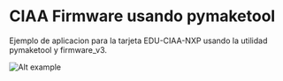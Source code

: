 # CIAA Firmware usando pymaketool

Ejemplo de aplicacion para la tarjeta EDU-CIAA-NXP usando la utilidad pymaketool y firmware_v3.

![Alt example](ciaa_app.gif)

